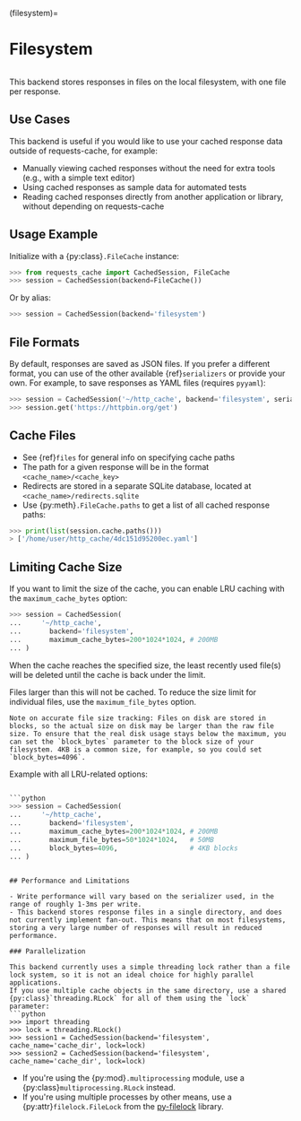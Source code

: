 (filesystem)=
# Filesystem
```{image} ../../_static/files-generic.png
```

This backend stores responses in files on the local filesystem, with one file per response.

## Use Cases
This backend is useful if you would like to use your cached response data outside of requests-cache,
for example:

- Manually viewing cached responses without the need for extra tools (e.g., with a simple text editor)
- Using cached responses as sample data for automated tests
- Reading cached responses directly from another application or library, without depending on requests-cache

## Usage Example
Initialize with a {py:class}`.FileCache` instance:
```python
>>> from requests_cache import CachedSession, FileCache
>>> session = CachedSession(backend=FileCache())
```

Or by alias:
```python
>>> session = CachedSession(backend='filesystem')
```

## File Formats
By default, responses are saved as JSON files. If you prefer a different format, you can use of the
other available {ref}`serializers` or provide your own. For example, to save responses as
YAML files (requires `pyyaml`):
```python
>>> session = CachedSession('~/http_cache', backend='filesystem', serializer='yaml')
>>> session.get('https://httpbin.org/get')
```

## Cache Files
- See {ref}`files` for general info on specifying cache paths
- The path for a given response will be in the format `<cache_name>/<cache_key>`
- Redirects are stored in a separate SQLite database, located at `<cache_name>/redirects.sqlite`
- Use {py:meth}`.FileCache.paths` to get a list of all cached response paths:
```python
>>> print(list(session.cache.paths()))
> ['/home/user/http_cache/4dc151d95200ec.yaml']
```

## Limiting Cache Size
If you want to limit the size of the cache, you can enable LRU caching with the `maximum_cache_bytes` option:

```python
>>> session = CachedSession(
...     '~/http_cache',
...       backend='filesystem',
...       maximum_cache_bytes=200*1024*1024, # 200MB
... )
```

When the cache reaches the specified size, the least recently used file(s) will be deleted until the cache is back under the limit.

Files larger than this will not be cached. To reduce the size limit for individual files, use the `maximum_file_bytes` option.

```{note}
Note on accurate file size tracking: Files on disk are stored in blocks, so the actual size on disk may be larger than the raw file size. To ensure that the real disk usage stays below the maximum, you can set the `block_bytes` parameter to the block size of your filesystem. 4KB is a common size, for example, so you could set `block_bytes=4096`.
```

Example with all LRU-related options:
```python

```python
>>> session = CachedSession(
...     '~/http_cache',
...       backend='filesystem',
...       maximum_cache_bytes=200*1024*1024, # 200MB
...       maximum_file_bytes=50*1024*1024,   # 50MB
...       block_bytes=4096,                  # 4KB blocks
... )
```
```

## Performance and Limitations

- Write performance will vary based on the serializer used, in the range of roughly 1-3ms per write.
- This backend stores response files in a single directory, and does not currently implement fan-out. This means that on most filesystems, storing a very large number of responses will result in reduced performance.

### Parallelization

This backend currently uses a simple threading lock rather than a file lock system, so it is not an ideal choice for highly parallel applications.
If you use multiple cache objects in the same directory, use a shared {py:class}`threading.RLock` for all of them using the `lock` parameter:
```python
>>> import threading
>>> lock = threading.RLock()
>>> session1 = CachedSession(backend='filesystem', cache_name='cache_dir', lock=lock)
>>> session2 = CachedSession(backend='filesystem', cache_name='cache_dir', lock=lock)
```

- If you're using the {py:mod}`.multiprocessing` module, use a {py:class}`multiprocessing.RLock` instead.
- If you're using multiple processes by other means, use a {py:attr}`filelock.FileLock` from the [py-filelock](https://py-filelock.readthedocs.io/) library.

